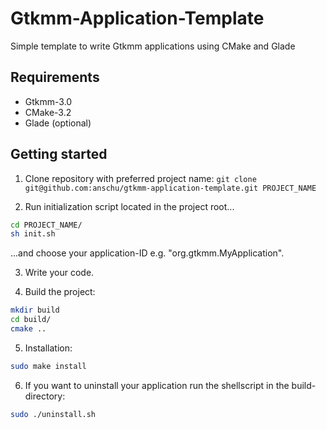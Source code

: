 # Gtkmm-Application-Template

Simple template to write Gtkmm applications using CMake and Glade

## Requirements
* Gtkmm-3.0
* CMake-3.2
* Glade (optional)

## Getting started
1. Clone repository with preferred project name:
`git clone git@github.com:anschu/gtkmm-application-template.git PROJECT_NAME`

2. Run initialization script located in the project root...
```bash
cd PROJECT_NAME/
sh init.sh
```
...and choose your application-ID e.g. "org.gtkmm.MyApplication".

3. Write your code.

4. Build the project:
```bash
mkdir build
cd build/
cmake ..
```
5. Installation:
```bash
sudo make install
```

6. If you want to uninstall your application run the shellscript in the build-directory:
```bash
sudo ./uninstall.sh
```
